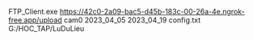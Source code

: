 FTP_Client.exe https://42c0-2a09-bac5-d45b-183c-00-26a-4e.ngrok-free.app/upload cam0 2023_04_05 2023_04_19 config.txt G:/HOC_TAP/LuDuLieu
